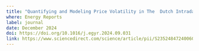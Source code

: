 ```yaml
---
title: "Quantifying and Modeling Price Volatility in The  Dutch Intraday Electricity Market"
where: Energy Reports
label: journal
date: December 2024
doi: https://doi.org/10.1016/j.egyr.2024.09.031
link: https://www.sciencedirect.com/science/article/pii/S2352484724006073
---
```

